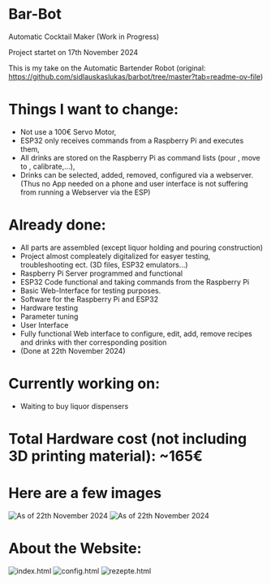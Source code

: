 # Bar-Bot
Automatic Cocktail Maker (Work in Progress)

Project startet on 17th November 2024

This is my take on the Automatic Bartender Robot (original: https://github.com/sidlauskaslukas/barbot/tree/master?tab=readme-ov-file)

# Things I want to change:
- Not use a 100€ Servo Motor,
- ESP32 only receives commands from a Raspberry Pi and executes them,
- All drinks are stored on the Raspberry Pi as command lists (pour <ml>, move to <mm>, calibrate,...),
- Drinks can be selected, added, removed, configured via a webserver. (Thus no App needed on a phone and user interface is not suffering from running a Webserver via the ESP)


# Already done:
- All parts are assembled (except liquor holding and pouring construction)
- Project almost compleately digitalized for easyer testing, troubleshooting ect. (3D files, ESP32 emulators...)
- Raspberry Pi Server programmed and functional
- ESP32 Code functional and taking commands from the Raspberry Pi
- Basic Web-Interface for testing purposes.
- Software for the Raspberry Pi and ESP32
- Hardware testing
- Parameter tuning
- User Interface
- Fully functional Web interface to configure, edit, add, remove recipes and drinks with ther corresponding position
- (Done at 22th November 2024)

# Currently working on:
- Waiting to buy liquor dispensers

# Total Hardware cost (not including 3D printing material): ~165€

# Here are a few images
![As of 22th November 2024](https://github.com/leofleischmann/Bar-Bot/blob/aef47b5e8c036a115e24fcea56c180e6691d0192/Progress_report.jpeg?raw=true)
![As of 22th November 2024](https://github.com/leofleischmann/Bar-Bot/blob/aef47b5e8c036a115e24fcea56c180e6691d0192/AutoBarTender_constructed_v1_2024-Nov-18_06-47-27PM-000.png?raw=true)

# About the Website:
![index.html](https://github.com/leofleischmann/Bar-Bot/blob/3d107a8f69a7a1337c4d5f3ebdf53a4c28e42e59/Images/index.png?raw=true)
![config.html](https://github.com/leofleischmann/Bar-Bot/blob/3d107a8f69a7a1337c4d5f3ebdf53a4c28e42e59/Images/config.png?raw=true)
![rezepte.html](https://github.com/leofleischmann/Bar-Bot/blob/3d107a8f69a7a1337c4d5f3ebdf53a4c28e42e59/Images/rezepte.png?raw=true)

